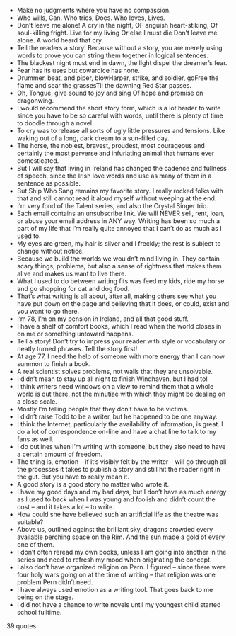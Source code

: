  - Make no judgments where you have no compassion.
 - Who wills, Can. Who tries, Does. Who loves, Lives.
 - Don’t leave me alone! A cry in the night, OF anguish heart-stiking, Of soul-killing fright. Live for my living Or else I must die Don’t leave me alone. A world heard that cry.
 - Tell the readers a story! Because without a story, you are merely using words to prove you can string them together in logical sentences.
 - The blackest night must end in dawn, the light dispel the dreamer’s fear.
 - Fear has its uses but cowardice has none.
 - Drummer, beat, and piper, blowHarper, strike, and soldier, goFree the flame and sear the grassesTil the dawning Red Star passes.
 - Oh, Tongue, give sound to joy and sing Of hope and promise on dragonwing.
 - I would recommend the short story form, which is a lot harder to write since you have to be so careful with words, until there is plenty of time to doodle through a novel.
 - To cry was to release all sorts of ugly little pressures and tensions. Like waking out of a long, dark dream to a sun-filled day.
 - The horse, the noblest, bravest, proudest, most courageous and certainly the most perverse and infuriating animal that humans ever domesticated.
 - But I will say that living in Ireland has changed the cadence and fullness of speech, since the Irish love words and use as many of them in a sentence as possible.
 - But Ship Who Sang remains my favorite story. I really rocked folks with that and still cannot read it aloud myself without weeping at the end.
 - I’m very fond of the Talent series, and also the Crystal Singer trio.
 - Each email contains an unsubscribe link. We will NEVER sell, rent, loan, or abuse your email address in ANY way. Writing has been so much a part of my life that I’m really quite annoyed that I can’t do as much as I used to.
 - My eyes are green, my hair is silver and I freckly; the rest is subject to change without notice.
 - Because we build the worlds we wouldn’t mind living in. They contain scary things, problems, but also a sense of rightness that makes them alive and makes us want to live there.
 - What I used to do between writing fits was feed my kids, ride my horse and go shopping for cat and dog food.
 - That’s what writing is all about, after all, making others see what you have put down on the page and believing that it does, or could, exist and you want to go there.
 - I’m 78, I’m on my pension in Ireland, and all that good stuff.
 - I have a shelf of comfort books, which I read when the world closes in on me or something untoward happens.
 - Tell a story! Don’t try to impress your reader with style or vocabulary or neatly turned phrases. Tell the story first!
 - At age 77, I need the help of someone with more energy than I can now summon to finish a book.
 - A real scientist solves problems, not wails that they are unsolvable.
 - I didn’t mean to stay up all night to finish Windhaven, but I had to!
 - I think writers need windows on a view to remind them that a whole world is out there, not the minutiae with which they might be dealing on a close scale.
 - Mostly I’m telling people that they don’t have to be victims.
 - I didn’t raise Todd to be a writer, but he happened to be one anyway.
 - I think the Internet, particularly the availability of information, is great. I do a lot of correspondence on-line and have a chat line to talk to my fans as well.
 - I do outlines when I’m writing with someone, but they also need to have a certain amount of freedom.
 - The thing is, emotion – if it’s visibly felt by the writer – will go through all the processes it takes to publish a story and still hit the reader right in the gut. But you have to really mean it.
 - A good story is a good story no matter who wrote it.
 - I have my good days and my bad days, but I don’t have as much energy as I used to back when I was young and foolish and didn’t count the cost – and it takes a lot – to write.
 - How could she have believed such an artificial life as the theatre was suitable?
 - Above us, outlined against the brilliant sky, dragons crowded every available perching space on the Rim. And the sun made a gold of every one of them.
 - I don’t often reread my own books, unless I am going into another in the series and need to refresh my mood when originating the concept.
 - I also don’t have organized religion on Pern. I figured – since there were four holy wars going on at the time of writing – that religion was one problem Pern didn’t need.
 - I have always used emotion as a writing tool. That goes back to me being on the stage.
 - I did not have a chance to write novels until my youngest child started school fulltime.

39 quotes
